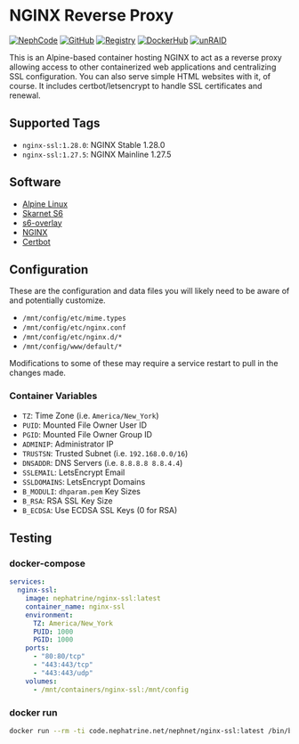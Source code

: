 <!--
SPDX-FileCopyrightText: 2018-2025 Daniel Wolf <nephatrine@gmail.com>
SPDX-License-Identifier: ISC
-->

# NGINX Reverse Proxy

[![NephCode](https://img.shields.io/static/v1?label=Git&message=NephCode&color=teal)](https://code.nephatrine.net/NephNET/docker-nginx-ssl)
[![GitHub](https://img.shields.io/static/v1?label=Git&message=GitHub&color=teal)](https://github.com/nephatrine/docker-nginx-ssl)
[![Registry](https://img.shields.io/static/v1?label=OCI&message=NephCode&color=blue)](https://code.nephatrine.net/NephNET/-/packages/container/nginx-ssl/latest)
[![DockerHub](https://img.shields.io/static/v1?label=OCI&message=DockerHub&color=blue)](https://hub.docker.com/repository/docker/nephatrine/nginx-ssl/general)
[![unRAID](https://img.shields.io/static/v1?label=unRAID&message=template&color=orange)](https://code.nephatrine.net/NephNET/unraid-containers)

This is an Alpine-based container hosting NGINX to act as a reverse proxy
allowing access to other containerized web applications and centralizing SSL
configuration. You can also serve simple HTML websites with it, of course. It
includes certbot/letsencrypt to handle SSL certificates and renewal.

## Supported Tags

- `nginx-ssl:1.28.0`: NGINX Stable 1.28.0
- `nginx-ssl:1.27.5`: NGINX Mainline 1.27.5

## Software

- [Alpine Linux](https://alpinelinux.org/)
- [Skarnet S6](https://skarnet.org/software/s6/)
- [s6-overlay](https://github.com/just-containers/s6-overlay)
- [NGINX](https://nginx.org/)
- [Certbot](https://certbot.eff.org/)

## Configuration

These are the configuration and data files you will likely need to be aware of
and potentially customize.

- `/mnt/config/etc/mime.types`
- `/mnt/config/etc/nginx.conf`
- `/mnt/config/etc/nginx.d/*`
- `/mnt/config/www/default/*`

Modifications to some of these may require a service restart to pull in the
changes made.

### Container Variables

- `TZ`: Time Zone (i.e. `America/New_York`)
- `PUID`: Mounted File Owner User ID
- `PGID`: Mounted File Owner Group ID
- `ADMINIP`: Administrator IP
- `TRUSTSN`: Trusted Subnet (i.e. `192.168.0.0/16`)
- `DNSADDR`: DNS Servers (i.e. `8.8.8.8 8.8.4.4`)
- `SSLEMAIL`: LetsEncrypt Email
- `SSLDOMAINS`: LetsEncrypt Domains
- `B_MODULI`: `dhparam.pem` Key Sizes
- `B_RSA`: RSA SSL Key Size
- `B_ECDSA`: Use ECDSA SSL Keys (0 for RSA)

## Testing

### docker-compose

```yaml
services:
  nginx-ssl:
    image: nephatrine/nginx-ssl:latest
    container_name: nginx-ssl
    environment:
      TZ: America/New_York
      PUID: 1000
      PGID: 1000
    ports:
      - "80:80/tcp"
      - "443:443/tcp"
      - "443:443/udp"
    volumes:
      - /mnt/containers/nginx-ssl:/mnt/config
```

### docker run

```bash
docker run --rm -ti code.nephatrine.net/nephnet/nginx-ssl:latest /bin/bash
```
